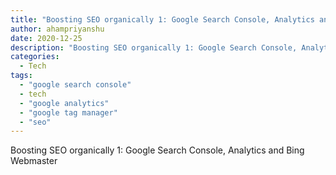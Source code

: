 ```yaml
---
title: "Boosting SEO organically 1: Google Search Console, Analytics and Bing Webmaster"
author: ahampriyanshu
date: 2020-12-25
description: "Boosting SEO organically 1: Google Search Console, Analytics and Bing Webmaster"
categories:
  - Tech
tags:
  - "google search console"
  - tech
  - "google analytics"
  - "google tag manager"
  - "seo"
---
```


Boosting SEO organically 1: Google Search Console, Analytics and Bing Webmaster
